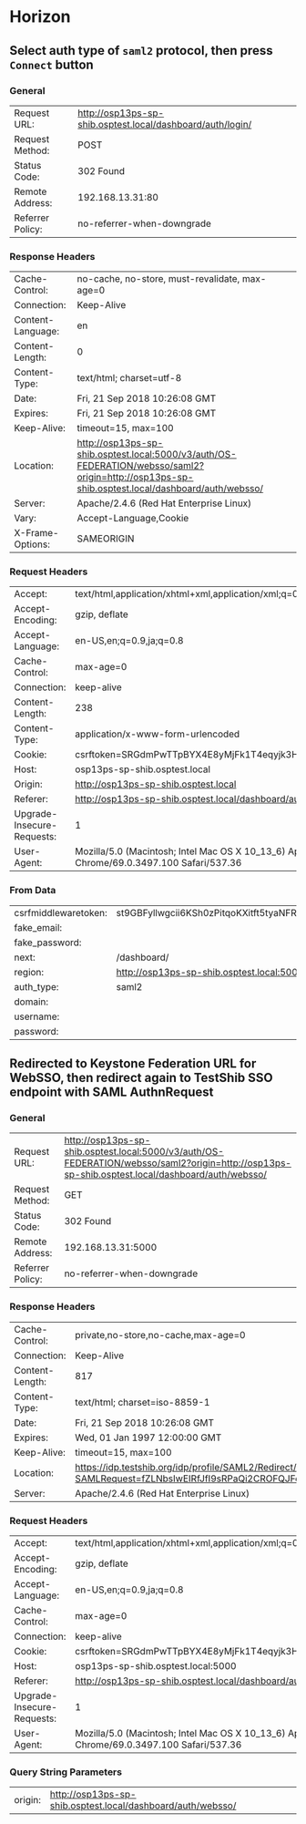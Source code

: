 # Horizon

## Select auth type of `saml2` protocol, then press `Connect` button

### General

|||
|---|---|
|Request URL: |http://osp13ps-sp-shib.osptest.local/dashboard/auth/login/|
|Request Method: |POST|
|Status Code: |302 Found|
|Remote Address: |192.168.13.31:80|
|Referrer Policy: |no-referrer-when-downgrade|

### Response Headers

|||
|---|---|
|Cache-Control: |no-cache, no-store, must-revalidate, max-age=0|
|Connection: |Keep-Alive|
|Content-Language: |en|
|Content-Length: |0|
|Content-Type: |text/html; charset=utf-8|
|Date: |Fri, 21 Sep 2018 10:26:08 GMT|
|Expires: |Fri, 21 Sep 2018 10:26:08 GMT|
|Keep-Alive: |timeout=15, max=100|
|Location: |http://osp13ps-sp-shib.osptest.local:5000/v3/auth/OS-FEDERATION/websso/saml2?origin=http://osp13ps-sp-shib.osptest.local/dashboard/auth/websso/|
|Server: |Apache/2.4.6 (Red Hat Enterprise Linux)|
|Vary: |Accept-Language,Cookie|
|X-Frame-Options: |SAMEORIGIN|

### Request Headers

|||
|---|---|
|Accept: |text/html,application/xhtml+xml,application/xml;q=0.9,image/webp,image/apng,*/*;q=0.8|
|Accept-Encoding: |gzip, deflate|
|Accept-Language: |en-US,en;q=0.9,ja;q=0.8|
|Cache-Control: |max-age=0|
|Connection: |keep-alive|
|Content-Length: |238|
|Content-Type: |application/x-www-form-urlencoded|
|Cookie: |csrftoken=SRGdmPwTTpBYX4E8yMjFk1T4eqyjk3HCTWHkq1DnbksZ51EG9grFUUwH69yO9Lec|
|Host: |osp13ps-sp-shib.osptest.local|
|Origin: |http://osp13ps-sp-shib.osptest.local|
|Referer: |http://osp13ps-sp-shib.osptest.local/dashboard/auth/login/?next=/dashboard/|
|Upgrade-Insecure-Requests: |1|
|User-Agent: |Mozilla/5.0 (Macintosh; Intel Mac OS X 10_13_6) AppleWebKit/537.36 (KHTML, like Gecko) Chrome/69.0.3497.100 Safari/537.36|

### From Data

|||
|---|---|
|csrfmiddlewaretoken: |st9GBFyllwgcii6KSh0zPitqoKXitft5tyaNFRFPDr7dqf6itL8zpb63gtXNiX0F|
|fake_email: 
|fake_password: |
|next: |/dashboard/|
|region: |http://osp13ps-sp-shib.osptest.local:5000/v3|
|auth_type: |saml2|
|domain: 
|username: |
|password: 


## Redirected to Keystone Federation URL for WebSSO, then redirect again to TestShib SSO endpoint with SAML AuthnRequest

### General

|||
|---|---|
|Request URL: |http://osp13ps-sp-shib.osptest.local:5000/v3/auth/OS-FEDERATION/websso/saml2?origin=http://osp13ps-sp-shib.osptest.local/dashboard/auth/websso/|
|Request Method: |GET|
|Status Code: |302 Found|
|Remote Address: |192.168.13.31:5000|
|Referrer Policy: |no-referrer-when-downgrade|

### Response Headers

|||
|---|---|
|Cache-Control: |private,no-store,no-cache,max-age=0|
|Connection: |Keep-Alive|
|Content-Length: |817|
|Content-Type: |text/html; charset=iso-8859-1|
|Date: |Fri, 21 Sep 2018 10:26:08 GMT|
|Expires: |Wed, 01 Jan 1997 12:00:00 GMT|
|Keep-Alive: |timeout=15, max=100|
|Location: |https://idp.testshib.org/idp/profile/SAML2/Redirect/SSO?SAMLRequest=fZLNbsIwEIRfJfI9sRPaQi2CROFQJFoQoT30UjnJhlhy7NTr9Oft6xCo6IWj17Pz7Y49RdGols87V%2BsdfHSALvhulEZ%2BvEhJZzU3AiVyLRpA7gqezZ%2FWPIkYb61xpjCKBHNEsE4avTAauwZsBvZTFvCyW6ekdq7llBps41GLIbYh1jKP%2FNl5XKRMIRS%2FZYzRzNdzo8DVEaKhPSih2022J8HSS6UWPWNwRG8pyzbqPQY%2Fe%2BgL1E9VSQWn7h2U0kLhaJZtSLBapuSdjUvBCgajEpK8ElU8LstkUo2qMdwXcMO8DLGDlUYntEtJwuJJyO7DJN7HjCd3nE3eSLA9Lf8gdSn14XpS%2BSBC%2Frjfb8Nho1eweNzGC8hs2ufNj2B78QLXbcU5djI7R3I1ZYp%2FAU%2FpBXCgt%2FzZE1bLrVGy%2BAnmSpmvhQXhICUxobOh5f9nmf0C&RelayState=ss%3Amem%3Ade9128ec4313662480bf8f27ab63bdf70855ab48507107b17d16ae9759304292|
|Server: |Apache/2.4.6 (Red Hat Enterprise Linux)|

### Request Headers

|||
|---|---|
|Accept: |text/html,application/xhtml+xml,application/xml;q=0.9,image/webp,image/apng,*/*;q=0.8|
|Accept-Encoding: |gzip, deflate|
|Accept-Language: |en-US,en;q=0.9,ja;q=0.8|
|Cache-Control: |max-age=0|
|Connection: |keep-alive|
|Cookie: |csrftoken=SRGdmPwTTpBYX4E8yMjFk1T4eqyjk3HCTWHkq1DnbksZ51EG9grFUUwH69yO9Lec|
|Host: |osp13ps-sp-shib.osptest.local:5000|
|Referer: |http://osp13ps-sp-shib.osptest.local/dashboard/auth/login/?next=/dashboard/|
|Upgrade-Insecure-Requests: |1|
|User-Agent: |Mozilla/5.0 (Macintosh; Intel Mac OS X 10_13_6) AppleWebKit/537.36 (KHTML, like Gecko) Chrome/69.0.3497.100 Safari/537.36|

### Query String Parameters

|||
|---|---|
|origin: |http://osp13ps-sp-shib.osptest.local/dashboard/auth/websso/|


